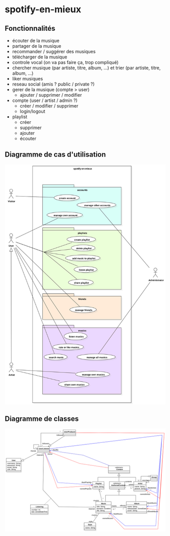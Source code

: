 # spotify-en-mieux

## Fonctionnalités

- écouter de la musique
- partager de la musique
- recommander / suggérer des musiques
- télécharger de la musique
- controle vocal (on va pas faire ça, trop compliqué)
- chercher musique (par artiste, titre, album, ...) et trier (par artiste, titre, album, ...)
- liker musiques
- reseau social (amis ? public / private ?)
- gerer de la musique (compte > user)
    - ajouter / supprimer / modifier
- compte (user / artist / admin ?)
    - créer / modifier / supprimer
    - login/logout
- playlist
    - créer
    - supprimer
    - ajouter
    - écouter


## Diagramme de cas d'utilisation

![](conception/UseCaseDiagram.svg)

## Diagramme de classes

![](conception/ClassDiagram.svg)